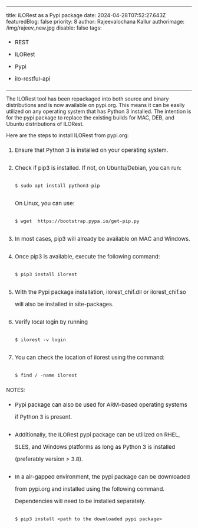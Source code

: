 <style>
li {
   font-size: 15px;
   line-height: 33px;
   max-width: none;
}
</style>
---
title: iLORest as a Pypi package
date: 2024-04-28T07:52:27.643Z
featuredBlog: false
priority: 8
author: Rajeevalochana Kallur
authorimage: /img/rajeev_new.jpg
disable: false
tags:
  - REST
  - iLORest
  - Pypi
  - ilo-restful-api
---

The ILORest tool has been repackaged into both source and binary distributions and is now available on pypi.org. This means it can be easily utilized on any operating system that has Python 3 installed. The intention is for the pypi package to replace the existing builds for MAC, DEB, and Ubuntu distributions of ILORest.

Here are the steps to install ILORest from pypi.org:

1. Ensure that Python 3 is installed on your operating system.
2. Check if pip3 is installed. If not, on Ubuntu/Debian, you can run:

   ```shell
   $ sudo apt install python3-pip 
   ```

      On Linux, you can use:

   ```shell
   $ wget  https://bootstrap.pypa.io/get-pip.py
   ```
3. In most cases, pip3 will already be available on MAC and Windows.
4. Once pip3 is available, execute the following command:

   ```shell
   $ pip3 install ilorest
   ```
5. With the Pypi package installation, ilorest_chif.dll or ilorest_chif.so will also be installed in site-packages.
6. Verify local login by running

   ```shell
   $ ilorest -v login
   ```
7. You can check the location of ilorest using the command:
   ```shell 
   $ find / -name ilorest
   ```
   
NOTES:

- Pypi package can also be used for ARM-based operating systems if Python 3 is present.

- Additionally, the ILORest pypi package can be utilized on RHEL, SLES, and Windows platforms as long as Python 3 is installed (preferably version > 3.8).

- In a air-gapped environment, the pypi package can be downloaded from pypi.org and installed using the following command. Dependencies will need to be installed separately.

   ```shell
   $ pip3 install <path to the downloaded pypi package>
   ```



